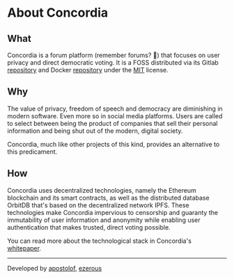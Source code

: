 # About Concordia

## What

Concordia is a forum platform (remember forums? 🤩) that focuses on user privacy and direct democratic voting. It is a
FOSS distributed via its Gitlab [repository][concordia-repository] and Docker [repository][concordia-docker-hub] under
the [MIT][concordia-license] license.

## Why

The value of privacy, freedom of speech and democracy are diminishing in modern software. Even more so in social media
platforms. Users are called to select between being the product of companies that sell their personal information and
being shut out of the modern, digital society.

Concordia, much like other projects of this kind, provides an alternative to this predicament.

## How

Concordia uses decentralized technologies, namely the Ethereum blockchain and its smart contracts, as well as the
distributed database OrbitDB that's based on the decentralized network IPFS. These technologies make Concordia
impervious to censorship and guaranty the immutability of user information and anonymity while enabling user
authentication that makes trusted, direct voting possible.

You can read more about the technological stack in Concordia's [whitepaper][concordia-whitepaper].

---

Developed by [apostolof][devs-apostolof-profile], [ezerous][devs-ezerous-profile]

[concordia-repository]: https://gitlab.com/ecentrics/concordia
[concordia-docker-hub]: https://hub.docker.com/repository/docker/ecentrics/concordia-app
[concordia-license]: https://gitlab.com/ecentrics/concordia/-/blob/master/LICENSE.md
[devs-apostolof-profile]: https://gitlab.com/Apostolof
[devs-ezerous-profile]: https://gitlab.com/Ezerous
[concordia-whitepaper]: https://whitepaper.concordia.ecentrics.net
